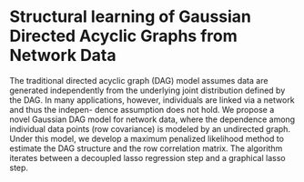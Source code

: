 # Structural learning of Gaussian Directed Acyclic Graphs from Network Data

The traditional directed acyclic graph (DAG) model assumes data are generated independently from the underlying joint distribution defined by the DAG. In many applications, however, individuals are linked via a network and thus the indepen- dence assumption does not hold. We propose a novel Gaussian DAG model for network data, where the dependence among individual data points (row covariance) is modeled by an undirected graph. Under this model, we develop a maximum penalized likelihood method to estimate the DAG structure and the row correlation matrix. The algorithm iterates between a decoupled lasso regression step and a graphical lasso step. 